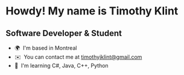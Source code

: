 Howdy! My name is Timothy Klint [](https://user-images.githubusercontent.com/18350557/176309783-0785949b-9127-417c-8b55-ab5a4333674e.gif)
=====================================================================================================================================

Software Developer & Student
----------------------------

* 🌍  I'm based in Montreal
* ✉️  You can contact me at [timothyjklint@gmail.com](mailto:timothyjklint@gmail.com)
* 🧠  I'm learning C#, Java, C++, Python
